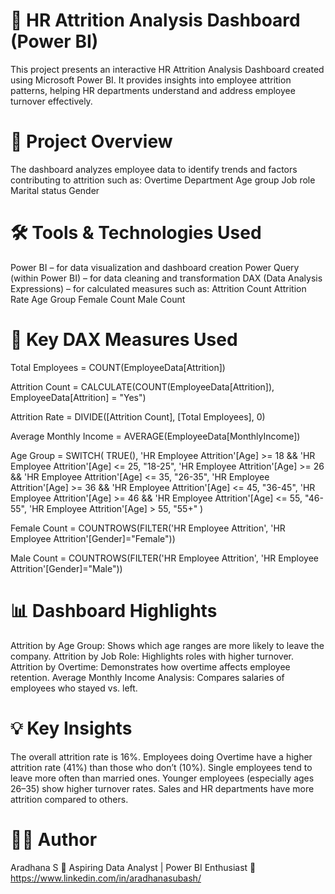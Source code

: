 # 💼 HR Attrition Analysis Dashboard (Power BI)
This project presents an interactive HR Attrition Analysis Dashboard created using Microsoft Power BI.
It provides insights into employee attrition patterns, helping HR departments understand and address employee turnover effectively.

# 🧩 Project Overview
The dashboard analyzes employee data to identify trends and factors contributing to attrition such as:
Overtime
Department
Age group
Job role
Marital status
Gender

# 🛠 Tools & Technologies Used
Power BI – for data visualization and dashboard creation
Power Query (within Power BI) – for data cleaning and transformation
DAX (Data Analysis Expressions) – for calculated measures such as:
Attrition Count
Attrition Rate
Age Group
Female Count
Male Count

# 🧮 Key DAX Measures Used
Total Employees = COUNT(EmployeeData[Attrition])

Attrition Count = 
CALCULATE(COUNT(EmployeeData[Attrition]), EmployeeData[Attrition] = "Yes")

Attrition Rate = 
DIVIDE([Attrition Count], [Total Employees], 0)

Average Monthly Income = 
AVERAGE(EmployeeData[MonthlyIncome])

Age Group = SWITCH(
    TRUE(),
    'HR Employee Attrition'[Age] >= 18 && 'HR Employee Attrition'[Age] <= 25, "18-25",
    'HR Employee Attrition'[Age] >= 26 && 'HR Employee Attrition'[Age] <= 35, "26-35",
    'HR Employee Attrition'[Age] >= 36 && 'HR Employee Attrition'[Age] <= 45, "36-45",
    'HR Employee Attrition'[Age] >= 46 && 'HR Employee Attrition'[Age] <= 55, "46-55",
    'HR Employee Attrition'[Age] > 55, "55+"
)

Female Count = COUNTROWS(FILTER('HR Employee Attrition', 'HR Employee Attrition'[Gender]="Female"))

Male Count = COUNTROWS(FILTER('HR Employee Attrition', 'HR Employee Attrition'[Gender]="Male"))

# 📊 Dashboard Highlights
Attrition by Age Group: Shows which age ranges are more likely to leave the company.
Attrition by Job Role: Highlights roles with higher turnover.
Attrition by Overtime: Demonstrates how overtime affects employee retention.
Average Monthly Income Analysis: Compares salaries of employees who stayed vs. left.

# 💡 Key Insights
The overall attrition rate is 16%.
Employees doing Overtime have a higher attrition rate (41%) than those who don’t (10%).
Single employees tend to leave more often than married ones.
Younger employees (especially ages 26–35) show higher turnover rates.
Sales and HR departments have more attrition compared to others.

# 👩‍💻 Author
Aradhana S
💼 Aspiring Data Analyst | Power BI Enthusiast
🔗 https://www.linkedin.com/in/aradhanasubash/
